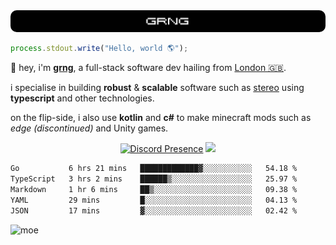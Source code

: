 
<img src="./img/banner.png" style="border-radius: 10px">

```js
process.stdout.write("Hello, world 🌎");
```

👋 hey, i'm [**grng**](https://grng.cc), a full-stack software dev hailing from [London 🇬🇧](https://www.google.com/maps/place/London/).

i specialise in building **robust** & **scalable** software such as [stereo](https://stero.cat) using **typescript** and other technologies.

on the flip-side, i also use **kotlin** and **c#** to make minecraft mods such as *edge (discontinued)* and Unity games.

<div align="center">

[![Discord Presence](https://lanyard.cnrad.dev/api/829372486780715018?hideStatus=true&hideTag=true&borderRadius=0.75rem&showDisplayName=true)](https://discord.com/users/829372486780715018) ![](https://skills.syvixor.com/api/icons?i=windows,firefox,powershell,git,visualstudiocode,rider,intellijidea,adobepremierepro,adobeaftereffects,unity,figma,qwik,svelte,nextjs,typescript,supabase,pocketbase,drizzle,kotlin,csharp,golang,haxe,bun&perline=7&radius=60)

</div>

<!--START_SECTION:waka-->

```txt
Go           6 hrs 21 mins   █████████████▓░░░░░░░░░░░   54.18 %
TypeScript   3 hrs 2 mins    ██████▒░░░░░░░░░░░░░░░░░░   25.97 %
Markdown     1 hr 6 mins     ██▒░░░░░░░░░░░░░░░░░░░░░░   09.38 %
YAML         29 mins         █░░░░░░░░░░░░░░░░░░░░░░░░   04.13 %
JSON         17 mins         ▓░░░░░░░░░░░░░░░░░░░░░░░░   02.42 %
```

<!--END_SECTION:waka-->

![moe](https://count.wellard.org/@:github-grngxd?theme=original-new&padding=1&offset=0&align=center&scale=1&pixelated=1&darkmode=auto)
